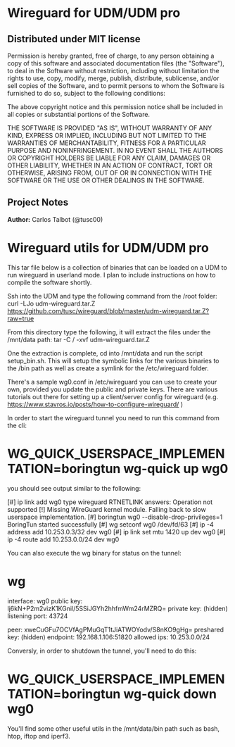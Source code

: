 # Wireguard for UDM/UDM pro

## Distributed under MIT license

Permission is hereby granted, free of charge, to any person obtaining a copy of this software and associated documentation files (the "Software"), to deal in the Software without restriction, including without limitation the rights to use, copy, modify, merge, publish, distribute, sublicense, and/or sell copies of the Software, and to permit persons to whom the Software is furnished to do so, subject to the following conditions:

The above copyright notice and this permission notice shall be included in all copies or substantial portions of the Software.

THE SOFTWARE IS PROVIDED "AS IS", WITHOUT WARRANTY OF ANY KIND, EXPRESS OR IMPLIED, INCLUDING BUT NOT LIMITED TO THE WARRANTIES OF MERCHANTABILITY, FITNESS FOR A PARTICULAR PURPOSE AND NONINFRINGEMENT. IN NO EVENT SHALL THE AUTHORS OR COPYRIGHT HOLDERS BE LIABLE FOR ANY CLAIM, DAMAGES OR OTHER LIABILITY, WHETHER IN AN ACTION OF CONTRACT, TORT OR OTHERWISE, ARISING FROM, OUT OF OR IN CONNECTION WITH THE SOFTWARE OR THE USE OR OTHER DEALINGS IN THE SOFTWARE.

## Project Notes
**Author:** Carlos Talbot (@tusc00)

# Wireguard utils for UDM/UDM pro

This tar file below is a collection of binaries that can be loaded on a UDM to run wireguard in userland mode. I plan to include instructions on how to compile the software shortly.

Ssh into the UDM and type the following command from the /root folder:
curl -LJo udm-wireguard.tar.Z  https://github.com/tusc/wireguard/blob/master/udm-wireguard.tar.Z?raw=true

From this directory type the following, it will extract the files under the /mnt/data path:
tar -C / -xvf udm-wireguard.tar.Z

One the extraction is complete, cd into /mnt/data and run the script setup_bin.sh. This will setup the symbolic links for the various binaries to the /bin path as well as create a symlink for the /etc/wireguard folder.

There's a sample wg0.conf in /etc/wireguard you can use to create your own, provided you update the public and private keys. There are various tutorials out there for setting up a client/server config for wireguard (e.g. https://www.stavros.io/posts/how-to-configure-wireguard/ )

In order to start the wireguard tunnel you need to run this command from the cli:

# WG_QUICK_USERSPACE_IMPLEMENTATION=boringtun wg-quick up wg0

you should see output similar to the following:

[#] ip link add wg0 type wireguard
RTNETLINK answers: Operation not supported
[!] Missing WireGuard kernel module. Falling back to slow userspace implementation.
[#] boringtun wg0 --disable-drop-privileges=1
BoringTun started successfully
[#] wg setconf wg0 /dev/fd/63
[#] ip -4 address add 10.253.0.3/32 dev wg0
[#] ip link set mtu 1420 up dev wg0
[#] ip -4 route add 10.253.0.0/24 dev wg0

You can also execute the wg binary for status on the tunnel:

# wg
interface: wg0
  public key: lj6kN+P2m2vizK1KGnil/5SSiJGYh2hhfmWm24rMZRQ=
  private key: (hidden)
  listening port: 43724

peer: xweCuGFu7OCVfAgPMuGqT1tJiATWOYodv/S8nKO9gHg=
  preshared key: (hidden)
  endpoint: 192.168.1.106:51820
  allowed ips: 10.253.0.0/24
  
 Conversly, in order to shutdown the tunnel, you'll need to do this:
 
 # WG_QUICK_USERSPACE_IMPLEMENTATION=boringtun wg-quick down wg0

You'll find some other useful utils in the /mnt/data/bin path such as bash, htop, iftop and iperf3.

